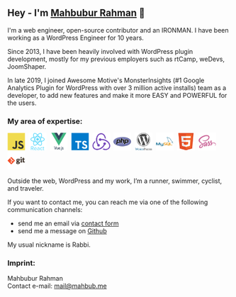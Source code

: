 ## Hey - I'm [Mahbubur Rahman](https://mahbub.me/?utm_source=github&utm_medium=mahbubme) :wave:

I'm a web engineer, open-source contributor and an IRONMAN. I have been working as a WordPress Engineer for 10 years.

Since 2013, I have been heavily involved with WordPress plugin development, mostly for my previous employers such as rtCamp, weDevs, JoomShaper.

In late 2019, I joined Awesome Motive's MonsterInsights (#1 Google Analytics Plugin for WordPress with over 3 million active installs) team as a developer, to add new features and make it more EASY and POWERFUL for the users.

### My area of expertise:

<div>
  <img src="https://github.com/devicons/devicon/blob/master/icons/javascript/javascript-original.svg" title="JavaScript" alt="JavaScript" width="40" height="40"/>&nbsp;
  <img src="https://github.com/devicons/devicon/blob/master/icons/react/react-original-wordmark.svg" title="React" alt="React" width="40" height="40"/>&nbsp;
  <img src="https://github.com/devicons/devicon/blob/master/icons/vuejs/vuejs-original-wordmark.svg" title="Vue.js" alt="Vue.js" width="40" height="40"/>&nbsp;
  <img src="https://github.com/devicons/devicon/blob/master/icons/typescript/typescript-original.svg" title="TypeScript" alt="TypeScript" width="40" height="40"/>&nbsp;
  <img src="https://github.com/devicons/devicon/blob/master/icons/redux/redux-original.svg" title="Redux" alt="Redux " width="40" height="40"/>&nbsp;
  <img src="https://github.com/devicons/devicon/blob/master/icons/php/php-original.svg" title="Php" alt="Php" width="40" height="40"/>&nbsp;
  <img src="https://github.com/devicons/devicon/blob/master/icons/wordpress/wordpress-original.svg" title="WordPress" alt="WordPress" width="40" height="40"/>&nbsp;
  <img src="https://github.com/devicons/devicon/blob/master/icons/mysql/mysql-original-wordmark.svg" title="MySQL"  alt="MySQL" width="40" height="40"/>&nbsp;
  <img src="https://github.com/devicons/devicon/blob/master/icons/html5/html5-original.svg" title="HTML5" alt="HTML" width="40" height="40"/>&nbsp;
  <img src="https://github.com/devicons/devicon/blob/master/icons/sass/sass-original.svg"  title="Sass" alt="Sass" width="40" height="40"/>&nbsp;
  <img src="https://github.com/devicons/devicon/blob/master/icons/git/git-original-wordmark.svg" title="Git" **alt="Git" width="40" height="40"/>
</div>

Outside the web, WordPress and my work, I’m a runner, swimmer, cyclist, and traveler.

If you want to contact me, you can reach me via one of the following communication channels:

- send me an email via [contact form](https://mahbub.me/contact/?utm_source=github&utm_medium=mahbubme)
- send me a message on [Github](https://github.com/mahbubme/)

My usual nickname is Rabbi.

### Imprint:

Mahbubur Rahman<br>
Contact e-mail: mail@mahbub.me
